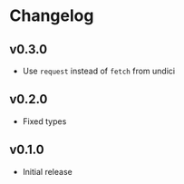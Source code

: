 # Changelog

## v0.3.0
- Use `request` instead of `fetch` from undici 

## v0.2.0
- Fixed types

## v0.1.0
- Initial release
